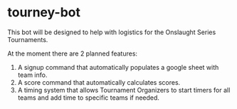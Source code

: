 # tourney-bot

This bot will be designed to help with logistics for the Onslaught Series Tournaments.

At the moment there are 2 planned features:
1. A signup command that automatically populates a google sheet with team info.
2. A score command that automatically calculates scores.
3. A timing system that allows Tournament Organizers to start timers for all teams and add time to specific teams if needed.


